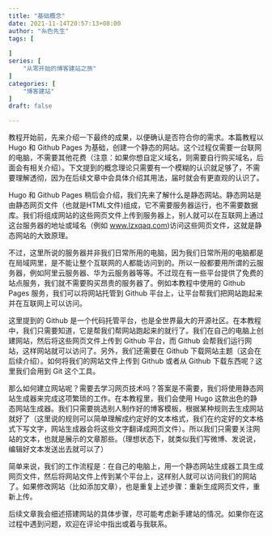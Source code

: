```yaml
---
title: "基础概念"
date: 2021-11-14T20:57:13+08:00
author: "糸色先生"
tags: [
    
]
series: [
    "从零开始的博客建站之旅"
]
categories: [
    "博客建站"
]
draft: false

---
```


教程开始前，先来介绍一下最终的成果，以便确认是否符合你的需求。本篇教程以 Hugo 和 Github Pages 为基础，创建一个静态的网站。这个过程仅需要一台联网的电脑，不需要其他花费（注意：如果你想自定义域名，则需要自行购买域名，后面会有相关介绍）。下文提到的概念理论只需要有一个模糊的认识就足够了，不需要理解透彻，因为在后续文章中会具体介绍其用法，届时就会有更直观的认识了。

Hugo 和 Github Pages 稍后会介绍，我们先来了解什么是静态网站。静态网站是由静态网页文件（也就是HTML文件)组成，它不需要服务器运行，也不需要数据库。我们将组成网站的这些网页文件上传到服务器上，别人就可以在互联网上通过这台服务器的地址或域名（例如 www.lzxqaq.com)访问这些网页文件，这就是静态网站的大致原理。

不过，这里所说的服务器并非我们日常所用的电脑，因为我们日常所用的电脑都是在局域网里，是不能让整个互联网的人都能访问到的。所以一般都要用所谓的云服务器，例如阿里云服务器、华为云服务器等等。不过现在有一些平台提供了免费的站点服务，我们就不需要购买昂贵的服务器了。例如本教程中使用的 Github Pages 服务，我们可以将网站托管到 Github 平台上，让平台帮我们把网站跑起来并在互联网上可以访问。

这里提到的 Github 是一个代码托管平台，也是全世界最大的开源社区。在本教程中，我们只需要知道，它是帮我们帮网站跑起来的就行了。我们在自己的电脑上创建网站，然后将这些网页文件上传到 Github 平台，而 Github 会帮我们运行网站，这样网站就可以访问了。另外，我们还需要在 Github 下载网站主题（这会在后续介绍）。如何将我们的网站文件上传到 Github 或者从 Github 下载东西呢？这里我们会用到 Git 这个工具。

那么如何建立网站呢？需要去学习网页技术吗？答案是不需要，我们将使用静态网站生成器来完成这项繁琐的工作。在本教程里，我们会使用 Hugo 这款出色的静态网站生成器。我们只需要挑选别人制作好的博客模板，根据某种规则去生成网站就好了（这里说的规则可以简单理解成约定好的文本格式，我们在约定好的文本格式下写文字，网站生成器会将这些文字翻译成网页文件）。所以我们只需要关注网站的文本，也就是展示的文章那些。（理想状态下，就类似我们写微博、发说说，编辑好文本发送出去就可以了）

简单来说，我们的工作流程是：在自己的电脑上，用一个静态网站生成器工具生成网页文件，然后将网站文件上传到某个平台上，这样别人就可以访问我们的网站了。如果修改网站（比如添加文章），也是重复上述步骤：重新生成网页文件，重新上传。

后续文章我会细述搭建网站的具体步骤，尽可能考虑新手建站的情况。如果你在这过程中遇到问题，欢迎在评论中指出或着与我联系。